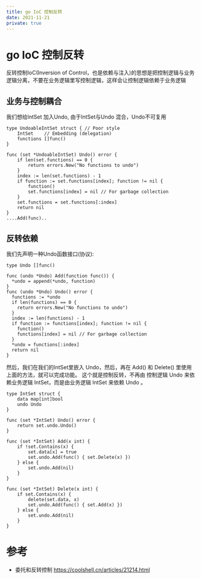```yaml
---
title: go IoC 控制反转
date: 2021-11-21
private: true
---
```

# go IoC 控制反转
反转控制IoC(Inversion of Control，也是依赖与注入)的思想是把控制逻辑与业务逻辑分离，不要在业务逻辑里写控制逻辑，这样会让控制逻辑依赖于业务逻辑


## 业务与控制耦合
我们想给IntSet 加入Undo, 由于IntSet与Undo 混合，Undo不可复用

    type UndoableIntSet struct { // Poor style
        IntSet    // Embedding (delegation)
        functions []func()
    }

    func (set *UndoableIntSet) Undo() error {
        if len(set.functions) == 0 {
            return errors.New("No functions to undo")
        }
        index := len(set.functions) - 1
        if function := set.functions[index]; function != nil {
            function()
            set.functions[index] = nil // For garbage collection
        }
        set.functions = set.functions[:index]
        return nil
    }
    ....Add(func)..

## 反转依赖
我们先声明一种Undo函数接口(协议):

    type Undo []func()

    func (undo *Undo) Add(function func()) {
      *undo = append(*undo, function)
    }
    func (undo *Undo) Undo() error {
      functions := *undo
      if len(functions) == 0 {
        return errors.New("No functions to undo")
      }
      index := len(functions) - 1
      if function := functions[index]; function != nil {
        function()
        functions[index] = nil // For garbage collection
      }
      *undo = functions[:index]
      return nil
    }

然后，我们在我们的IntSet里嵌入 Undo，然后，再在 Add() 和 Delete() 里使用上面的方法，就可以完成功能。
这个就是控制反转，不再由 控制逻辑 Undo 来依赖业务逻辑 IntSet，而是由业务逻辑 IntSet 来依赖 Undo 。

    type IntSet struct {
        data map[int]bool
        undo Undo
    }
    
    func (set *IntSet) Undo() error {
        return set.undo.Undo()
    }
    
    func (set *IntSet) Add(x int) {
        if !set.Contains(x) {
            set.data[x] = true
            set.undo.Add(func() { set.Delete(x) })
        } else {
            set.undo.Add(nil)
        }
    }
    
    func (set *IntSet) Delete(x int) {
        if set.Contains(x) {
            delete(set.data, x)
            set.undo.Add(func() { set.Add(x) })
        } else {
            set.undo.Add(nil)
        }
    }


# 参考
- 委托和反转控制 https://coolshell.cn/articles/21214.html
